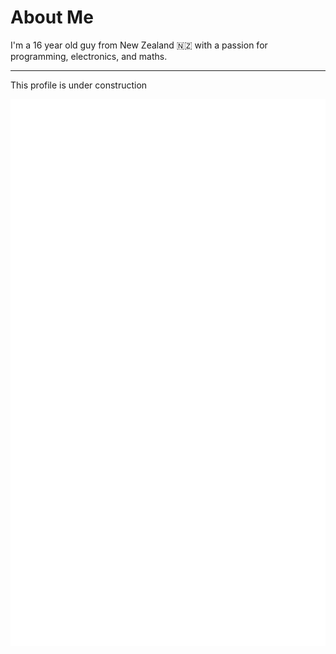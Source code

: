 # About Me

I'm a 16 year old guy from New Zealand 🇳🇿 with a passion for programming, electronics, and maths.

------

<!-- TODO: remove this message -->
This profile is under construction

<img src="/interests.svg" align="left">
<img src="/future-projects.svg" align="right">

<p> </p>

<div align="center">
  <img src="/tools.svg">
</div>
